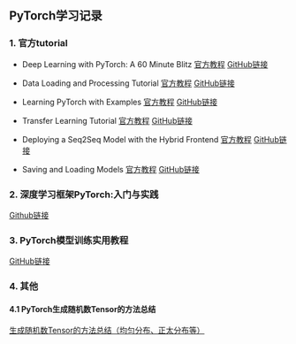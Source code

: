 ## PyTorch学习记录

### 1. 官方tutorial

- Deep Learning with PyTorch: A 60 Minute Blitz [官方教程](https://pytorch.org/tutorials/beginner/deep_learning_60min_blitz.html) [GitHub链接](https://github.com/yanmengk/pytorch-book/blob/master/chapter2-%E5%BF%AB%E9%80%9F%E5%85%A5%E9%97%A8/chapter2:%20PyTorch%E5%BF%AB%E9%80%9F%E5%85%A5%E9%97%A8.ipynb) 

- Data Loading and Processing Tutorial [官方教程](https://pytorch.org/tutorials/beginner/data_loading_tutorial.html) [GitHub链接](https://github.com/yanmengk/LearningPyTorch/blob/master/DATA%20LOADING%20AND%20PROCESSING%20TUTORIAL.ipynb)
- Learning PyTorch with Examples [官方教程](https://pytorch.org/tutorials/beginner/pytorch_with_examples.html) [GitHub链接](https://github.com/yanmengk/LearningPyTorch/blob/master/LEARNING%20PYTORCH%20WITH%20EXAMPLES.ipynb)

- Transfer Learning Tutorial [官方教程](https://pytorch.org/tutorials/beginner/transfer_learning_tutorial.html) [GitHub链接](https://github.com/yanmengk/LearningPyTorch/blob/master/TRANSFER%20LEARNING%20TUTORIAL.ipynb)

- Deploying a Seq2Seq Model with the Hybrid Frontend [官方教程](https://pytorch.org/tutorials/beginner/deploy_seq2seq_hybrid_frontend_tutorial.html) [GitHub链接](https://github.com/yanmengk/LearningPyTorch/blob/master/Deploying%20a%20seq2seq%20model%20with%20the%20hybrid%20frontend.ipynb)
- Saving and Loading Models [官方教程](https://pytorch.org/tutorials/beginner/saving_loading_models.html#) [GitHub链接](https://github.com/yanmengk/LearningPyTorch/blob/master/Saving%20and%20Loading%20Models.ipynb)



### 2. 深度学习框架PyTorch:入门与实践

[Github链接](https://github.com/yanmengk/pytorch-book)



### 3. PyTorch模型训练实用教程

[GitHub链接](https://github.com/tensor-yu/PyTorch_Tutorial)



### 4. 其他

#### 4.1 PyTorch生成随机数Tensor的方法总结

[生成随机数Tensor的方法总结（均匀分布、正太分布等）](https://zhuanlan.zhihu.com/p/31231210)

